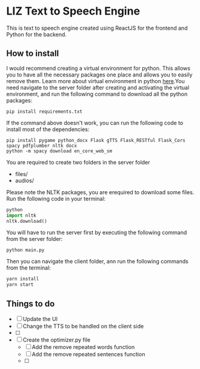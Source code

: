 # LIZ Text to Speech Engine

This is text to speech engine created using ReactJS for the frontend and Python for the backend. 

## How to install

I would recommend creating a virtual environment for python. This allows you to have all the necessary packages one place and allows you to easily remove them. Learn more about virtual environment in python [here](https://uoa-eresearch.github.io/eresearch-cookbook/recipe/2014/11/26/python-virtual-env/).You need navigate to the server folder after creating and activating the virtual environment, and run the following command to download all the python packages:

```
pip install requirements.txt
```

If the command above doesn't work, you can run the following code to install most of the dependencies:
```
pip install pygame python_docx Flask gTTS Flask_RESTful Flask_Cors spacy pdfplumber nltk docx
python -m spacy download en_core_web_sm
```

You are required to create two folders in the server folder
- files/ 
- audios/

Please note the NLTK packages, you are erequired to download some files. Run the following code in your terminal:
```python
python
import nltk
nltk.download()
```

You will have to run the server first by executing the following command from the server folder:
```
python main.py
```

Then you can navigate the client folder, ann run the following commands from the terminal:
```cmd
yarn install
yarn start
```

## Things to do

- [ ] Update the UI
- [ ] Change the TTS to be handled on the client side
- [ ] 
- [ ] Create the optimizer.py file 
    - [ ] Add the remove repeated words function
    - [ ] Add the remove repeated sentences function
    - [ ] 